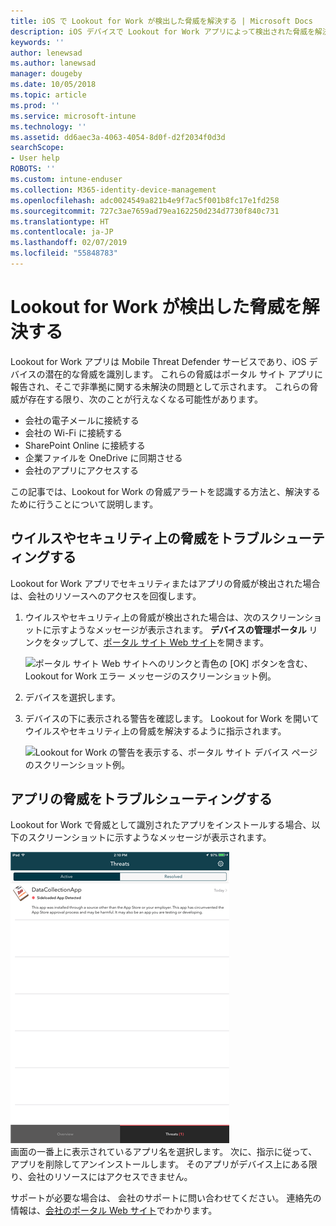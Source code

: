 ```yaml
---
title: iOS で Lookout for Work が検出した脅威を解決する | Microsoft Docs
description: iOS デバイスで Lookout for Work アプリによって検出された脅威を解決する方法について説明します。
keywords: ''
author: lenewsad
ms.author: lanewsad
manager: dougeby
ms.date: 10/05/2018
ms.topic: article
ms.prod: ''
ms.service: microsoft-intune
ms.technology: ''
ms.assetid: dd6aec3a-4063-4054-8d0f-d2f2034f0d3d
searchScope:
- User help
ROBOTS: ''
ms.custom: intune-enduser
ms.collection: M365-identity-device-management
ms.openlocfilehash: adc0024549a821b4e9f7ac5f001b8fc17e1fd258
ms.sourcegitcommit: 727c3ae7659ad79ea162250d234d7730f840c731
ms.translationtype: HT
ms.contentlocale: ja-JP
ms.lasthandoff: 02/07/2019
ms.locfileid: "55848783"
---
```

# <a name="resolve-a-threat-found-by-lookout-for-work"></a>Lookout for Work が検出した脅威を解決する  

Lookout for Work アプリは Mobile Threat Defender サービスであり、iOS デバイスの潜在的な脅威を識別します。 これらの脅威はポータル サイト アプリに報告され、そこで非準拠に関する未解決の問題として示されます。 これらの脅威が存在する限り、次のことが行えなくなる可能性があります。

* 会社の電子メールに接続する
* 会社の Wi-Fi に接続する
* SharePoint Online に接続する
* 企業ファイルを OneDrive に同期させる
* 会社のアプリにアクセスする

この記事では、Lookout for Work の脅威アラートを認識する方法と、解決するために行うことについて説明します。 

## <a name="troubleshoot-virus-or-security-threat"></a>ウイルスやセキュリティ上の脅威をトラブルシューティングする  
Lookout for Work アプリでセキュリティまたはアプリの脅威が検出された場合は、会社のリソースへのアクセスを回復します。  

1. ウイルスやセキュリティ上の脅威が検出された場合は、次のスクリーンショットに示すようなメッセージが表示されます。 **デバイスの管理ポータル** リンクをタップして、[ポータル サイト Web サイト](https://portal.manage.microsoft.com/devices)を開きます。  

    ![ポータル サイト Web サイトへのリンクと青色の [OK] ボタンを含む、Lookout for Work エラー メッセージのスクリーンショット例。](./media/mtd-go-to-device-management-portal-android.png)  

2. デバイスを選択します。  
3. デバイスの下に表示される警告を確認します。 Lookout for Work を開いてウイルスやセキュリティ上の脅威を解決するように指示されます。     

    ![Lookout for Work の警告を表示する、ポータル サイト デバイス ページのスクリーンショット例。](./media/CP-lookout-virus-banner-1808.png)  

## <a name="troubleshoot-an-app-threat"></a>アプリの脅威をトラブルシューティングする   
Lookout for Work で脅威として識別されたアプリをインストールする場合、以下のスクリーンショットに示すようなメッセージが表示されます。  

![サンプル スクリーンショット。Lookout for Work で脅威として検出されたアプリ (アクティブと解決済み) の一覧が表示されています。](./media/ios-lfw-threat-example.png)    
画面の一番上に表示されているアプリ名を選択します。 次に、指示に従って、アプリを削除してアンインストールします。 そのアプリがデバイス上にある限り、会社のリソースにはアクセスできません。    

サポートが必要な場合は、 会社のサポートに問い合わせてください。 連絡先の情報は、[会社のポータル Web サイト](https://go.microsoft.com/fwlink/?linkid=2010980)でわかります。    

